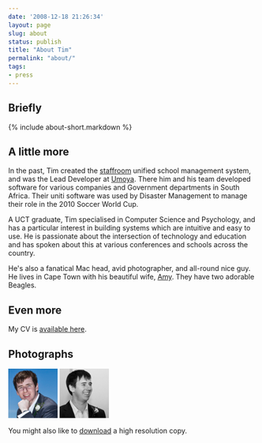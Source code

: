 ```yaml
---
date: '2008-12-18 21:26:34'
layout: page
slug: about
status: publish
title: "About Tim"
permalink: "about/"
tags: 
- press
---
```


## Briefly

{% include about-short.markdown %}

## A little more

In the past, Tim created the [staffroom](http://mystaffroom.net) unified school management system, and was the Lead Developer at [Umoya](http://umoya.net). There him and his team developed software for various companies and Government departments in South Africa. Their uniti software was used by Disaster Management to manage their role in the 2010 Soccer World Cup.

A UCT graduate, Tim specialised in Computer Science and Psychology, and has a particular interest in building systems which are intuitive and easy to use. He is passionate about the intersection of technology and education and has spoken about this at various conferences and schools across the country.

He's also a fanatical Mac head, avid photographer, and all-round nice guy. He lives in Cape Town with his beautiful wife, [Amy](http://cre8thoughts.com). They have two adorable Beagles. 

## Even more

My CV is [available here](/cv).

## Photographs

<a href="/img/bio-tim-colour.jpg" target="_blank"><img src="/img/bio-tim-colour.jpg" class="img img-rounded" width="100px"></a>
<a href="/img/bio-tim-bw.jpg" target="_blank"><img src="/img/bio-tim-bw.jpg" class="img img-rounded" width="100px"></a>

You might also like to <a href="/img/bio-tim-colour-full.jpg" target="_blank">download</a> a high resolution copy. 